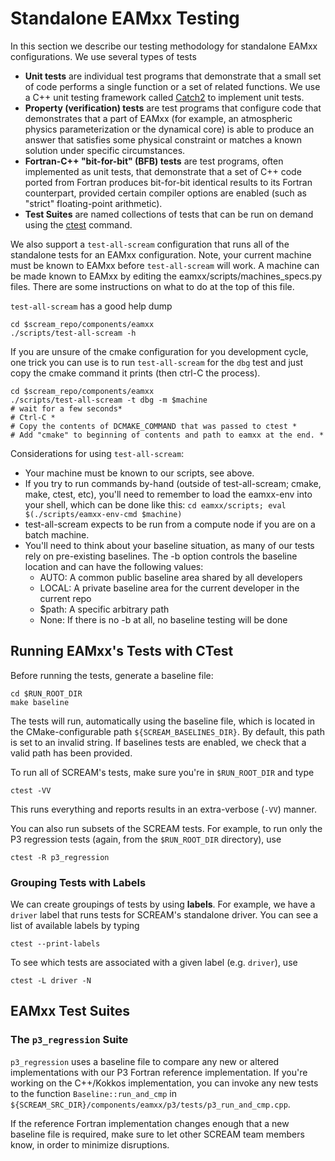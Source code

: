 # Standalone EAMxx Testing

In this section we describe our testing methodology for standalone EAMxx
configurations. We use several types of tests

* **Unit tests** are individual test programs that demonstrate that a small set
  of code performs a single function or a set of related functions. We use
  a C++ unit testing framework called [Catch2](https://catch2-temp.readthedocs.io/en/latest/index.html)
  to implement unit tests.
* **Property (verification) tests** are test programs that configure code that
  demonstrates that a part of EAMxx (for example, an atmospheric physics
  parameterization or the dynamical core) is able to produce an answer that
  satisfies some physical constraint or matches a known solution under specific
  circumstances.
* **Fortran-C++ "bit-for-bit" (BFB) tests** are test programs, often implemented
  as unit tests, that demonstrate that a set of C++ code ported from Fortran
  produces bit-for-bit identical results to its Fortran counterpart, provided
  certain compiler options are enabled (such as "strict" floating-point
  arithmetic).
* **Test Suites** are named collections of tests that can be run on demand using
  the [ctest](https://cmake.org/cmake/help/latest/manual/ctest.1.html) command.

We also support a `test-all-scream` configuration that runs all of the
standalone tests for an EAMxx configuration. Note, your current machine
must be known to EAMxx before `test-all-scream` will work. A machine can
be made known to EAMxx by editing the eamxx/scripts/machines_specs.py files.
There are some instructions on what to do at the top of this file.

`test-all-scream` has a good help dump

```shell
cd $scream_repo/components/eamxx
./scripts/test-all-scream -h
```

If you are unsure of the cmake configuration for you development cycle, one
trick you can use is to run `test-all-scream` for the `dbg` test and just
copy the cmake command it prints (then ctrl-C the process).

```shell
cd $scream_repo/components/eamxx
./scripts/test-all-scream -t dbg -m $machine
# wait for a few seconds*
# Ctrl-C *
# Copy the contents of DCMAKE_COMMAND that was passed to ctest *
# Add "cmake" to beginning of contents and path to eamxx at the end. *
```

Considerations for using `test-all-scream`:

* Your machine must be known to our scripts, see above.
* If you try to run commands by-hand (outside of test-all-scream;
  cmake, make, ctest, etc), you'll need to remember to
  load the eamxx-env into your shell, which can be done like this:
  `cd eamxx/scripts; eval $(./scripts/eamxx-env-cmd $machine)`
* test-all-scream expects to be run from a compute node if you
  are on a batch machine.
* You'll need to think about your baseline situation, as many of our
  tests rely on pre-existing baselines. The -b option controls the baseline
  location and can have the following values:
  * AUTO: A common public baseline area shared by all developers
  * LOCAL: A private baseline area for the current developer in the current repo
  * $path: A specific arbitrary path
  * None: If there is no -b at all, no baseline testing will be done

## Running EAMxx's Tests with CTest

Before running the tests, generate a baseline file:

```shell
cd $RUN_ROOT_DIR
make baseline
```

The tests will run, automatically using the baseline file, which is located in
the CMake-configurable path `${SCREAM_BASELINES_DIR}`. By default, this path is
set to an invalid string. If baselines tests are enabled, we check that a valid
path has been provided.

To run all of SCREAM's tests, make sure you're in `$RUN_ROOT_DIR` and type

```shell
ctest -VV
```

This runs everything and reports results in an extra-verbose (`-VV`) manner.

You can also run subsets of the SCREAM tests. For example, to run only the
P3 regression tests (again, from the `$RUN_ROOT_DIR` directory), use

```shell
ctest -R p3_regression
```

### Grouping Tests with Labels

We can create groupings of tests by using **labels**. For example, we have a
`driver` label that runs tests for SCREAM's standalone driver. You can see a
list of available labels by typing

```shell
ctest --print-labels
```

To see which tests are associated with a given label (e.g. `driver`), use

```shell
ctest -L driver -N
```

## EAMxx Test Suites

### The `p3_regression` Suite

`p3_regression` uses a baseline file to compare any new or altered
implementations with our P3 Fortran reference implementation. If you're working
on the C++/Kokkos implementation, you can invoke any new tests to the function
`Baseline::run_and_cmp` in
`${SCREAM_SRC_DIR}/components/eamxx/p3/tests/p3_run_and_cmp.cpp`.

If the reference Fortran implementation changes enough that a new baseline file
is required, make sure to let other SCREAM team members know, in order to
minimize disruptions.
